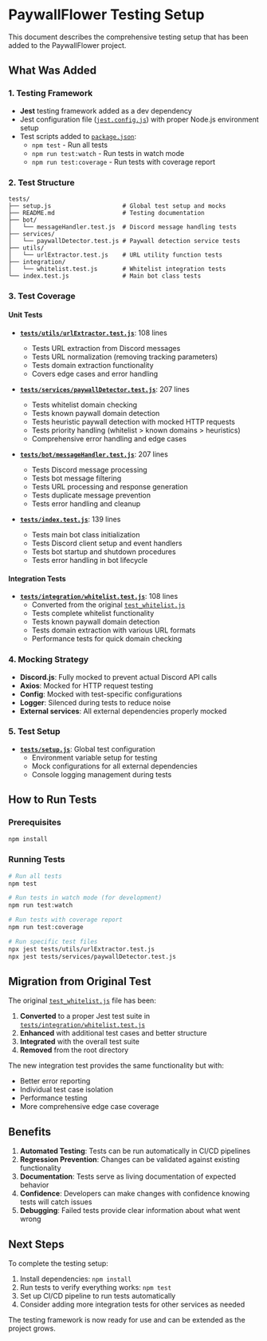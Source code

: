 # PaywallFlower Testing Setup

This document describes the comprehensive testing setup that has been added to the PaywallFlower project.

## What Was Added

### 1. Testing Framework
- **Jest** testing framework added as a dev dependency
- Jest configuration file ([`jest.config.js`](jest.config.js)) with proper Node.js environment setup
- Test scripts added to [`package.json`](package.json):
  - `npm test` - Run all tests
  - `npm run test:watch` - Run tests in watch mode
  - `npm run test:coverage` - Run tests with coverage report

### 2. Test Structure
```
tests/
├── setup.js                    # Global test setup and mocks
├── README.md                   # Testing documentation
├── bot/
│   └── messageHandler.test.js  # Discord message handling tests
├── services/
│   └── paywallDetector.test.js # Paywall detection service tests
├── utils/
│   └── urlExtractor.test.js    # URL utility function tests
├── integration/
│   └── whitelist.test.js       # Whitelist integration tests
└── index.test.js               # Main bot class tests
```

### 3. Test Coverage

#### Unit Tests
- **[`tests/utils/urlExtractor.test.js`](tests/utils/urlExtractor.test.js)**: 108 lines
  - Tests URL extraction from Discord messages
  - Tests URL normalization (removing tracking parameters)
  - Tests domain extraction functionality
  - Covers edge cases and error handling

- **[`tests/services/paywallDetector.test.js`](tests/services/paywallDetector.test.js)**: 207 lines
  - Tests whitelist domain checking
  - Tests known paywall domain detection
  - Tests heuristic paywall detection with mocked HTTP requests
  - Tests priority handling (whitelist > known domains > heuristics)
  - Comprehensive error handling and edge cases

- **[`tests/bot/messageHandler.test.js`](tests/bot/messageHandler.test.js)**: 207 lines
  - Tests Discord message processing
  - Tests bot message filtering
  - Tests URL processing and response generation
  - Tests duplicate message prevention
  - Tests error handling and cleanup

- **[`tests/index.test.js`](tests/index.test.js)**: 139 lines
  - Tests main bot class initialization
  - Tests Discord client setup and event handlers
  - Tests bot startup and shutdown procedures
  - Tests error handling in bot lifecycle

#### Integration Tests
- **[`tests/integration/whitelist.test.js`](tests/integration/whitelist.test.js)**: 108 lines
  - Converted from the original [`test_whitelist.js`](test_whitelist.js)
  - Tests complete whitelist functionality
  - Tests known paywall domain detection
  - Tests domain extraction with various URL formats
  - Performance tests for quick domain checking

### 4. Mocking Strategy
- **Discord.js**: Fully mocked to prevent actual Discord API calls
- **Axios**: Mocked for HTTP request testing
- **Config**: Mocked with test-specific configurations
- **Logger**: Silenced during tests to reduce noise
- **External services**: All external dependencies properly mocked

### 5. Test Setup
- **[`tests/setup.js`](tests/setup.js)**: Global test configuration
  - Environment variable setup for testing
  - Mock configurations for all external dependencies
  - Console logging management during tests

## How to Run Tests

### Prerequisites
```bash
npm install
```

### Running Tests
```bash
# Run all tests
npm test

# Run tests in watch mode (for development)
npm run test:watch

# Run tests with coverage report
npm run test:coverage

# Run specific test files
npx jest tests/utils/urlExtractor.test.js
npx jest tests/services/paywallDetector.test.js
```

## Migration from Original Test

The original [`test_whitelist.js`](test_whitelist.js) file has been:
1. **Converted** to a proper Jest test suite in [`tests/integration/whitelist.test.js`](tests/integration/whitelist.test.js)
2. **Enhanced** with additional test cases and better structure
3. **Integrated** with the overall test suite
4. **Removed** from the root directory

The new integration test provides the same functionality but with:
- Better error reporting
- Individual test case isolation
- Performance testing
- More comprehensive edge case coverage

## Benefits

1. **Automated Testing**: Tests can be run automatically in CI/CD pipelines
2. **Regression Prevention**: Changes can be validated against existing functionality
3. **Documentation**: Tests serve as living documentation of expected behavior
4. **Confidence**: Developers can make changes with confidence knowing tests will catch issues
5. **Debugging**: Failed tests provide clear information about what went wrong

## Next Steps

To complete the testing setup:
1. Install dependencies: `npm install`
2. Run tests to verify everything works: `npm test`
3. Set up CI/CD pipeline to run tests automatically
4. Consider adding more integration tests for other services as needed

The testing framework is now ready for use and can be extended as the project grows.